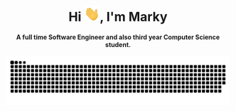 
<div align="center">
<h1 align="center">Hi <img width="35" src="https://github.com/1999AZZAR/1999AZZAR/blob/main/resources/img/waving.gif">, I'm Marky</h1>
<h4 align="center">A full time Software Engineer and also third year Computer Science student.</h4>
</div>

<div align="center">
  <a href="https://1999azzar.github.io/1999AZZAR/](https://github.com/Pyakz)">
  <img  src="https://github.com/1999AZZAR/1999AZZAR/blob/main/resources/img/grid-snake.svg"
       alt="snake" /></a>
</div>

